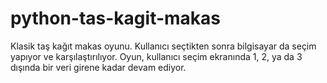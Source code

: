 # python-tas-kagit-makas
 Klasik taş kağıt makas oyunu. Kullanıcı seçtikten sonra bilgisayar da seçim yapıyor ve karşılaştırılıyor. Oyun, kullanıcı seçim ekranında 1, 2, ya da 3 dışında bir veri girene kadar devam ediyor.
